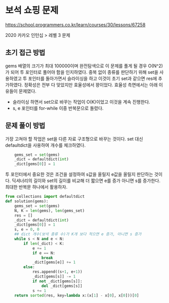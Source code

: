 # 보석 쇼핑 문제
https://school.programmers.co.kr/learn/courses/30/lessons/67258

2020 카카오 인턴십 > 레벨 3 문제

## 초기 접근 방법
gems 배열의 크기가 최대 100000이며 완전탐색으로 이 문제를 풀게 될 경우 O(N^2)가 되어 투 포인터로 풀어야 함을 인지하였다.
중복 없이 종류를 판단하기 위해 set을 사용하였고 투 포인터를 돌아가면서 슬라이싱을 하고 이것이 초기 set과 같으면 res에 추가하였다.
정확성은 전부 다 맞았지만 효율성에서 꽝이었다. 효율성 측면에서는 아래 이유들이 문제였다.
- 슬라이싱 하면서 set으로 바꾸는 작업이 O(K)이었고 이것을 계속 진행한다.
- s, e 포인터를 for-while 이중 반복문으로 돌렸다.

## 문제 풀이 방법
가장 고쳐야 할 작업은 set을 다른 자료 구조형으로 바꾸는 것이다. set 대신 defaultdict을 사용하여 개수를 체크하였다.
```python
    gems_set = set(gems)
    _dict = defaultdict(int)
    _dict[gems[0]] = 1
```
투 포인터에서 중요한 것은 조건을 설정하여 s값을 올릴지 e값을 올릴지 판단하는 것이다. 딕셔너리의 길이와 set의 길이를 비교해 더 짧으면 e를 증가 
아니면 s를 증가한다. 최대한 반복문 하나에서 활용하자.
```python
from collections import defaultdict
def solution(gems):
    gems_set = set(gems)
    N, K = len(gems), len(gems_set)
    res = []
    _dict = defaultdict(int)
    _dict[gems[0]] = 1
    s, e = 0, 0
    ## dict 개수(보석 종류 수)가 K개 보다 적으면 e 증가, 아니면 s 증가
    while s < N and e < N:
        if len(_dict) < K:
            e += 1
            if e == N:
                break
            _dict[gems[e]] += 1
        else:
            res.append((s+1, e+1))
            _dict[gems[s]] -= 1
            if not _dict[gems[s]]:
                del _dict[gems[s]]
            s += 1
    return sorted(res, key=lambda x:(x[1] - x[0], x[0]))[0]
```